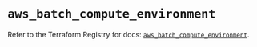 # `aws_batch_compute_environment`

Refer to the Terraform Registry for docs: [`aws_batch_compute_environment`](https://registry.terraform.io/providers/hashicorp/aws/6.15.0/docs/resources/batch_compute_environment).
